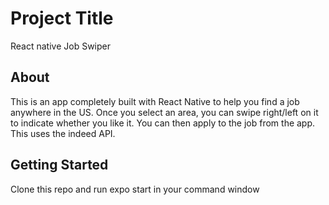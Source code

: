 # Project Title

React native Job Swiper

## About

This is an app completely built with React Native to help you find a job anywhere in the US. Once you select an area, you can swipe right/left on it to indicate whether you like it. You can then apply to the job from the app. This uses the indeed API.

## Getting Started

Clone this repo and run expo start in your command window


